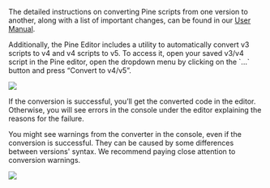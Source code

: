The detailed instructions on converting Pine scripts from one version to another, along with a list of important changes, can be found in our [User Manual](https://www.tradingview.com/pine-script-docs/migration-guides/to-pine-version-5/).

Additionally, the Pine Editor includes a utility to automatically convert v3 scripts to v4 and v4 scripts to v5. To access it, open your saved v3/v4 script in the Pine editor, open the dropdown menu by clicking on the \`...\` button and press “Convert to v4/v5”. 

![](https://s3.amazonaws.com/cdn.freshdesk.com/data/helpdesk/attachments/production/43268508790/original/hJEn9IfBLHNSN4jRpq-0r7LpDQPVFWxKfA.png?1635938567)

If the conversion is successful, you’ll get the converted code in the editor. Otherwise, you will see errors in the console under the editor explaining the reasons for the failure. 

You might see warnings from the converter in the console, even if the conversion is successful. They can be caused by some differences between versions' syntax. We recommend paying close attention to conversion warnings.

![](https://s3.amazonaws.com/cdn.freshdesk.com/data/helpdesk/attachments/production/43081094682/original/igc07IybFjTY9yisLjkqyENUz8WKbpPzFQ.png?1572365040)